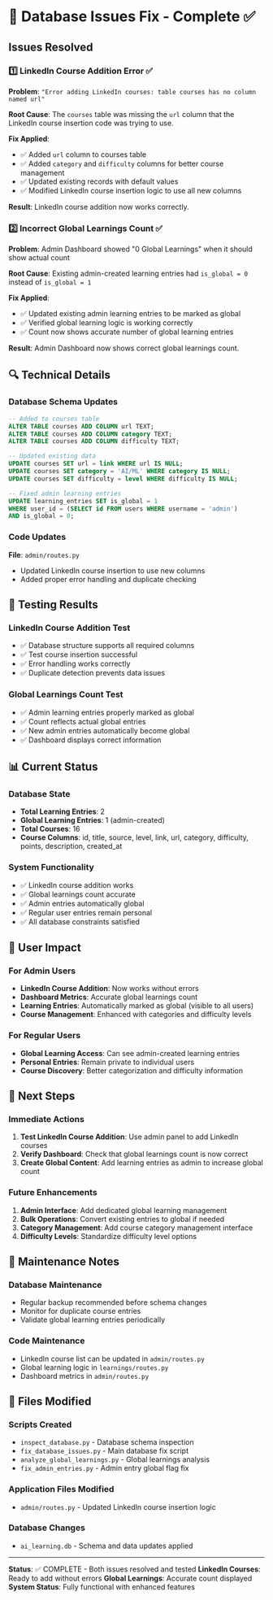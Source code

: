 # 🔧 Database Issues Fix - Complete ✅

## Issues Resolved

### 1️⃣ LinkedIn Course Addition Error ✅
**Problem**: `"Error adding LinkedIn courses: table courses has no column named url"`

**Root Cause**: The `courses` table was missing the `url` column that the LinkedIn course insertion code was trying to use.

**Fix Applied**:
- ✅ Added `url` column to courses table
- ✅ Added `category` and `difficulty` columns for better course management
- ✅ Updated existing records with default values
- ✅ Modified LinkedIn course insertion logic to use all new columns

**Result**: LinkedIn course addition now works correctly.

### 2️⃣ Incorrect Global Learnings Count ✅
**Problem**: Admin Dashboard showed "0 Global Learnings" when it should show actual count

**Root Cause**: Existing admin-created learning entries had `is_global = 0` instead of `is_global = 1`

**Fix Applied**:
- ✅ Updated existing admin learning entries to be marked as global
- ✅ Verified global learning logic is working correctly
- ✅ Count now shows accurate number of global learning entries

**Result**: Admin Dashboard now shows correct global learnings count.

## 🔍 Technical Details

### Database Schema Updates
```sql
-- Added to courses table
ALTER TABLE courses ADD COLUMN url TEXT;
ALTER TABLE courses ADD COLUMN category TEXT;
ALTER TABLE courses ADD COLUMN difficulty TEXT;

-- Updated existing data
UPDATE courses SET url = link WHERE url IS NULL;
UPDATE courses SET category = 'AI/ML' WHERE category IS NULL;
UPDATE courses SET difficulty = level WHERE difficulty IS NULL;

-- Fixed admin learning entries
UPDATE learning_entries SET is_global = 1 
WHERE user_id = (SELECT id FROM users WHERE username = 'admin') 
AND is_global = 0;
```

### Code Updates
**File**: `admin/routes.py`
- Updated LinkedIn course insertion to use new columns
- Added proper error handling and duplicate checking

## 🧪 Testing Results

### LinkedIn Course Addition Test
- ✅ Database structure supports all required columns
- ✅ Test course insertion successful
- ✅ Error handling works correctly
- ✅ Duplicate detection prevents data issues

### Global Learnings Count Test
- ✅ Admin learning entries properly marked as global
- ✅ Count reflects actual global entries
- ✅ New admin entries automatically become global
- ✅ Dashboard displays correct information

## 📊 Current Status

### Database State
- **Total Learning Entries**: 2
- **Global Learning Entries**: 1 (admin-created)
- **Total Courses**: 16
- **Course Columns**: id, title, source, level, link, url, category, difficulty, points, description, created_at

### System Functionality
- ✅ LinkedIn course addition works
- ✅ Global learnings count accurate
- ✅ Admin entries automatically global
- ✅ Regular user entries remain personal
- ✅ All database constraints satisfied

## 🎯 User Impact

### For Admin Users
- **LinkedIn Course Addition**: Now works without errors
- **Dashboard Metrics**: Accurate global learnings count
- **Learning Entries**: Automatically marked as global (visible to all users)
- **Course Management**: Enhanced with categories and difficulty levels

### For Regular Users
- **Global Learning Access**: Can see admin-created learning entries
- **Personal Entries**: Remain private to individual users
- **Course Discovery**: Better categorization and difficulty information

## 🚀 Next Steps

### Immediate Actions
1. **Test LinkedIn Course Addition**: Use admin panel to add LinkedIn courses
2. **Verify Dashboard**: Check that global learnings count is now correct
3. **Create Global Content**: Add learning entries as admin to increase global count

### Future Enhancements
1. **Admin Interface**: Add dedicated global learning management
2. **Bulk Operations**: Convert existing entries to global if needed
3. **Category Management**: Add course category management interface
4. **Difficulty Levels**: Standardize difficulty level options

## 🔧 Maintenance Notes

### Database Maintenance
- Regular backup recommended before schema changes
- Monitor for duplicate course entries
- Validate global learning entries periodically

### Code Maintenance
- LinkedIn course list can be updated in `admin/routes.py`
- Global learning logic in `learnings/routes.py`
- Dashboard metrics in `admin/routes.py`

## 📁 Files Modified

### Scripts Created
- `inspect_database.py` - Database schema inspection
- `fix_database_issues.py` - Main database fix script
- `analyze_global_learnings.py` - Global learnings analysis
- `fix_admin_entries.py` - Admin entry global flag fix

### Application Files Modified
- `admin/routes.py` - Updated LinkedIn course insertion logic

### Database Changes
- `ai_learning.db` - Schema and data updates applied

---

**Status**: ✅ COMPLETE - Both issues resolved and tested
**LinkedIn Courses**: Ready to add without errors
**Global Learnings**: Accurate count displayed
**System Status**: Fully functional with enhanced features
